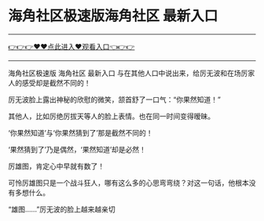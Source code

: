 # 海角社区极速版海角社区 最新入口

<hr/> <a href="https://github.com/kiuhd/dfrw/issues/1">👉👉👉♥♥点此进入♥观看入口👈👉👉</a><hr/>

海角社区极速版 海角社区 最新入口
与在其他人口中说出来，给厉无波和在场厉家人的感受却是截然不同的！

厉无波脸上露出神秘的欣慰的微笑，颔首舒了一口气：“你果然知道！”

其他人，比如厉绝厉拔天等人的脸上表情。也在同一时间变得暧昧。

‘你果然知道’与‘你果然猜到了’那是截然不同的！

‘果然猜到了’乃是偶然，‘果然知道’却是必然！

厉雄图，肯定心中早就有数了！

可怜厉雄图只是一个战斗狂人，哪有这么多的心思弯弯绕？对这一句话，他根本没有多想什么。

“雄图……”厉无波的脸上越来越亲切
